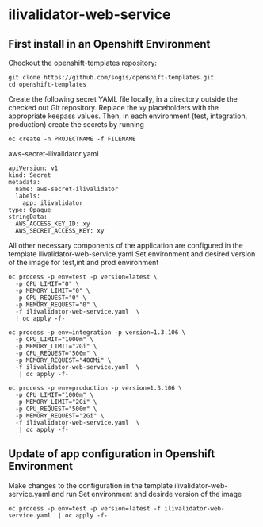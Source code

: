 # ilivalidator-web-service

## First install in an Openshift Environment
Checkout the openshift-templates repository:
```
git clone https://github.com/sogis/openshift-templates.git
cd openshift-templates
```
Create the following secret YAML file locally, in a directory outside the checked out Git repository. Replace the `xy` placeholders with the
appropriate keepass values. Then, in each environment (test, integration, production) create the secrets by running
```
oc create -n PROJECTNAME -f FILENAME
```
aws-secret-ilivalidator.yaml
```
apiVersion: v1
kind: Secret
metadata:
  name: aws-secret-ilivalidator
  labels:
    app: ilivalidator
type: Opaque
stringData:
  AWS_ACCESS_KEY_ID: xy
  AWS_SECRET_ACCESS_KEY: xy
```
All other necessary components of the application are configured in the template ilivalidator-web-service.yaml
Set environment and desired version of the image for test,int and prod environment
```
oc process -p env=test -p version=latest \
  -p CPU_LIMIT="0" \
  -p MEMORY_LIMIT="0" \
  -p CPU_REQUEST="0" \
  -p MEMORY_REQUEST="0" \
  -f ilivalidator-web-service.yaml  \
  | oc apply -f-
```
```
oc process -p env=integration -p version=1.3.106 \
  -p CPU_LIMIT="1000m" \
  -p MEMORY_LIMIT="2Gi" \
  -p CPU_REQUEST="500m" \
  -p MEMORY_REQUEST="400Mi" \
  -f ilivalidator-web-service.yaml  \
   | oc apply -f-
```
```
oc process -p env=production -p version=1.3.106 \
  -p CPU_LIMIT="1000m" \
  -p MEMORY_LIMIT="2Gi" \
  -p CPU_REQUEST="500m" \
  -p MEMORY_REQUEST="2Gi" \
  -f ilivalidator-web-service.yaml  \
   | oc apply -f-
```
## Update of app configuration in Openshift Environment

Make changes to the configuration in the template ilivalidator-web-service.yaml and run
Set environment and desirde version of the image
```
oc process -p env=test -p version=latest -f ilivalidator-web-service.yaml  | oc apply -f-
```
